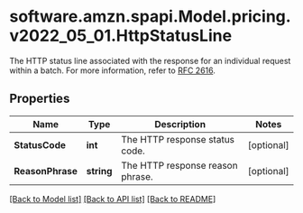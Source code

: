 # software.amzn.spapi.Model.pricing.v2022_05_01.HttpStatusLine
The HTTP status line associated with the response for an individual request within a batch. For more information, refer to [RFC 2616](https://www.w3.org/Protocols/rfc2616/rfc2616-sec6.html).

## Properties

Name | Type | Description | Notes
------------ | ------------- | ------------- | -------------
**StatusCode** | **int** | The HTTP response status code. | [optional] 
**ReasonPhrase** | **string** | The HTTP response reason phrase. | [optional] 

[[Back to Model list]](../README.md#documentation-for-models) [[Back to API list]](../README.md#documentation-for-api-endpoints) [[Back to README]](../README.md)

